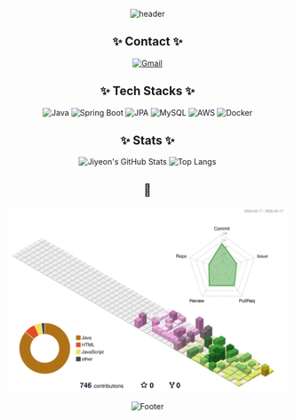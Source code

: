 <div align="center">

![header](https://capsule-render.vercel.app/api?type=waving&color=0:e3e1fe,100:578fff&height=240&text=JIYEON%20GITHUB&animation=twinkling&fontColor=fafcff&fontSize=40)

## ✨ Contact ✨
[![Gmail](https://img.shields.io/badge/Gmail-EA4335?style=for-the-badge&logo=Gmail&logoColor=white)](mailto:j.han77055@gmail.com)

## ✨ Tech Stacks ✨

![Java](https://img.shields.io/badge/Java-007396?style=for-the-badge&logo=Java&logoColor=white)
![Spring Boot](https://img.shields.io/badge/Spring%20Boot-6DB33F?style=for-the-badge&logo=Spring%20Boot&logoColor=white)
![JPA](https://img.shields.io/badge/JPA-59666C?style=for-the-badge&logo=Hibernate&logoColor=white)
![MySQL](https://img.shields.io/badge/MySQL-4479A1?style=for-the-badge&logo=MySQL&logoColor=white)
![AWS](https://img.shields.io/badge/AWS-232F3E?style=for-the-badge&logo=Amazon%20AWS&logoColor=white)
![Docker](https://img.shields.io/badge/Docker-2496ED?style=for-the-badge&logo=Docker&logoColor=white)

## ✨ Stats ✨

![Jiyeon's GitHub Stats](https://github-readme-stats.vercel.app/api?username=j-hann&bg_color=60,eee0ff,9db9fb&title_color=ffffff&text_color=ffffff)
![Top Langs](https://github-readme-stats.vercel.app/api/top-langs/?username=j-hann&layout=compact&bg_color=60,eee0ff,9db9fb&title_color=ffffff&text_color=ffffff)

## 🌳
![GitHub 3D Contribution](./profile-3d-contrib/profile-south-season-animate.svg?v=2)

![Footer](https://capsule-render.vercel.app/api?type=waving&color=0:e3e1fe,100:578fff&height=200&section=footer)

</div>
